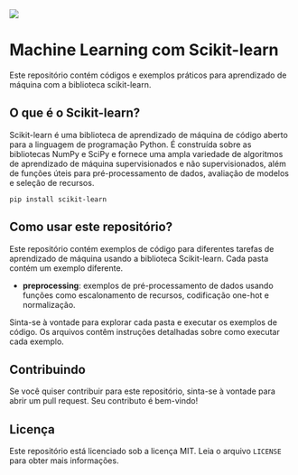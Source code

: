 <!DOCTYPE html>
<html>

<head>
 <img src="https://thumbs.gfycat.com/AshamedWeightyDachshund-max-1mb.gif">
</head>

<body>

  <h1>Machine Learning com Scikit-learn</h1>

  <p>Este repositório contém códigos e exemplos práticos para aprendizado de máquina com a biblioteca scikit-learn.</p>

  <h2>O que é o Scikit-learn?</h2>

  <p>Scikit-learn é uma biblioteca de aprendizado de máquina de código aberto para a linguagem de programação Python. É construída sobre as bibliotecas NumPy e SciPy e fornece uma ampla variedade de algoritmos de aprendizado de máquina supervisionados e não supervisionados, além de funções úteis para pré-processamento de dados, avaliação de modelos e seleção de recursos.</p>

  
  <code>pip install scikit-learn</code>

  <h2>Como usar este repositório?</h2>

  <p>Este repositório contém exemplos de código para diferentes tarefas de aprendizado de máquina usando a biblioteca Scikit-learn. Cada pasta contém um exemplo diferente.</p>

  <ul>
    <li><strong>preprocessing</strong>: exemplos de pré-processamento de dados usando funções como escalonamento de recursos, codificação one-hot e normalização.</li>
  </ul>

  <p>Sinta-se à vontade para explorar cada pasta e executar os exemplos de código. Os arquivos contêm instruções detalhadas sobre como executar cada exemplo.</p>

  <h2>Contribuindo</h2>

  <p>Se você quiser contribuir para este repositório, sinta-se à vontade para abrir um pull request. Seu contributo é bem-vindo!</p>

  <h2>Licença</h2>

  <p>Este repositório está licenciado sob a licença MIT. Leia o arquivo <code>LICENSE</code> para obter mais informações.</p>

</body>

</html>
